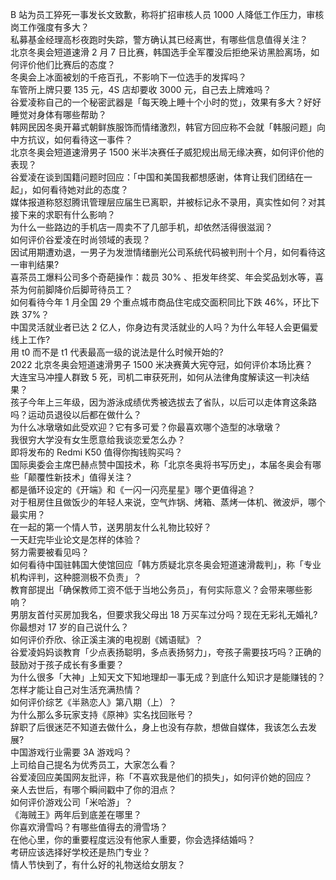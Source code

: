 B 站为员工猝死一事发长文致歉，称将扩招审核人员 1000 人降低工作压力，审核岗工作强度有多大？  
私募基金经理高杉夜跑时失踪，警方确认其已经离世，有哪些信息值得关注？  
北京冬奥会短道速滑 2 月 7 日比赛，韩国选手全军覆没后拒绝采访黑脸离场，如何评价他们比赛后的态度？  
冬奥会上冰面被划的千疮百孔，不影响下一位选手的发挥吗？  
车管所上牌只要 135 元，4S 店却要收 3000 元，自己去上牌难吗？  
谷爱凌称自己的一个秘密武器是「每天晚上睡十个小时的觉」，效果有多大？好好睡觉对身体有哪些帮助？  
韩网民因冬奥开幕式朝鲜族服饰而情绪激烈，韩官方回应称不会就「韩服问题」向中方抗议，如何看待这一事件？  
北京冬奥会短道速滑男子 1500 米半决赛任子威犯规出局无缘决赛，如何评价他的表现？  
谷爱凌在谈到国籍问题时回应：「中国和美国我都想感谢，体育让我们团结在一起」，如何看待她对此的态度？  
媒体报道称怒怼腾讯管理层应届生已离职，并被标记永不录用，真实性如何？对其接下来的求职有什么影响？  
为什么一些路边的手机店一周卖不了几部手机，却依然活得很滋润？  
如何评价谷爱凌在时尚领域的表现？  
因试用期遭劝退，一男子为发泄情绪删光公司系统代码被判刑十个月，如何看待这一审判结果?  
喜茶员工爆料公司多个奇葩操作：裁员 30% 、拒发年终奖、年会奖品划水等，喜茶为何前脚降价后脚苛待员工？  
如何看待今年 1 月全国 29 个重点城市商品住宅成交面积同比下跌 46%，环比下跌 37%？  
中国灵活就业者已达 2 亿人，你身边有灵活就业的人吗？为什么年轻人会更偏爱线上工作?  
用 t0 而不是 t1 代表最高一级的说法是什么时候开始的?  
2022 北京冬奥会短道速滑男子 1500 米决赛黄大宪夺冠，如何评价本场比赛？  
大连宝马冲撞人群致 5 死，司机二审获死刑，如何从法律角度解读这一判决结果？  
孩子今年上三年级，因为游泳成绩优秀被选拔去了省队，以后可以走体育这条路吗？运动员退役以后都在做什么？  
为什么冰墩墩如此受欢迎？它有多可爱？你最喜欢哪个造型的冰墩墩？  
我很穷大学没有女生愿意给我谈恋爱怎么办？  
即将发布的 Redmi K50 值得你掏钱购买吗？  
国际奥委会主席巴赫点赞中国技术，称「北京冬奥将书写历史」，本届冬奥会有哪些「颠覆性新技术」值得关注？  
都是循环设定的《开端》和《一闪一闪亮星星》哪个更值得追？  
对于租房住且做饭少的年轻人来说，空气炸锅、烤箱、蒸烤一体机、微波炉，哪个最实用？  
在一起的第一个情人节，送男朋友什么礼物比较好？  
一天赶完毕业论文是怎样的体验？  
努力需要被看见吗？  
如何看待中国驻韩国大使馆回应「韩方质疑北京冬奥会短道速滑裁判」，称「专业机构评判，这种臆测极不负责」？  
教育部提出「确保教师工资不低于当地公务员」，有何实际意义？会带来哪些影响？  
男朋友首付买房加我名，但要求我父母出 18 万买车过分吗？现在无彩礼无婚礼?  
你最想对 17 岁的自己说什么？  
如何评价乔欣、徐正溪主演的电视剧《嫣语赋》？  
谷爱凌妈妈谈教育「少点表扬聪明，多点表扬努力」，夸孩子需要技巧吗？正确的鼓励对于孩子成长有多重要？  
为什么很多「大神」上知天文下知地理却一事无成？到底什么知识才是能赚钱的？  
怎样才能让自己对生活充满热情？  
如何评价综艺《半熟恋人》第八期（上）？  
为什么那么多玩家支持《原神》实名找回账号？  
辞职了后很迷茫不知道去做什么，身上也没有存款，想做自媒体，我该怎么去发展?  
中国游戏行业需要 3A 游戏吗？  
上司给自己提名为优秀员工，大家怎么看？  
谷爱凌回应美国网友批评，称「不喜欢我是他们的损失」，如何评价她的回应？  
亲人去世后，有哪个瞬间戳中了你的泪点？  
如何评价游戏公司「米哈游」？  
《海贼王》两年后到底差在哪里？  
你喜欢滑雪吗？有哪些值得去的滑雪场？  
在他心里，你的重要程度远没有他家人重要，你会选择结婚吗？  
考研应该选择好学校还是热门专业？  
情人节快到了，有什么好的礼物送给女朋友？  
